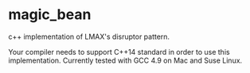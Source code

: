 # magic_bean
c++ implementation of LMAX's disruptor pattern.

Your compiler needs to support C++14 standard in order to use this 
implementation. Currently tested with GCC 4.9 on Mac and Suse Linux.
